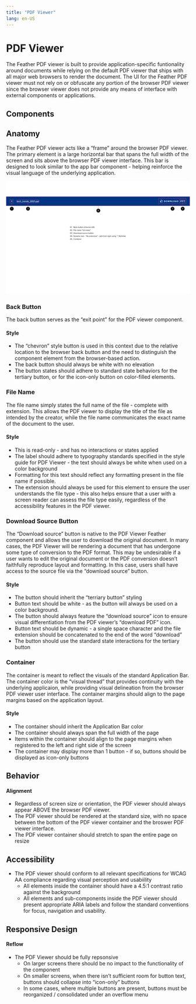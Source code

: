 ```yaml
---
title: "PDF Viewer"
lang: en-US
---
```



# PDF Viewer

The Feather PDF viewer is built to provide application-specific funtionality around documents while relying on the default PDF viewer that ships with all major web browsers to render the document. The UI for the Feather PDF viewer must not rely on or obfuscate any portion of the browser PDF viewer since the browser viewer does not provide any means of interface with external components or applications.

## Components

<ComponentCard component="FeatherPdfViewer" package="PdfViewer" />

## Anatomy

The Feather PDF viewer acts like a “frame” around the browser PDF viewer. The primary element is a large horizontal bar that spans the full width of the screen and sits above the browser PDF viewer interface. This bar is designed to look similar to the app bar component - helping reinforce the visual language of the underlying application.

![Anatomy](./PDF_Viewer-web-resources/image/02-Anatomy.png)

### Back Button

The back button serves as the “exit point” for the PDF viewer component.

#### Style

- The “chevron” style button is used in this context due to the relative location to the browser back button and the need to distinguish the component element from the browser-based action.
- The back button should always be white with no elevation
- The button states should adhere to standard state behaviors for the tertiary button, or for the icon-only button on color-filled elements.

### File Name

The file name simply states the full name of the file - complete with extension. This allows the PDF viewer to display the title of the file as intended by the creator, while the file name communicates the exact name of the document to the user.

#### Style

- This is read-only - and has no interactions or states applied
- The label should adhere to typography standards specified in the style guide for PDF Viewer - the text should always be white when used on a color background
- Formatting for this text should reflect any formatting present in the file name if possible.
- The extension should always be used for this element to ensure the user understands the file type - this also helps ensure that a user with a screen reader can assess the file type easily, regardless of the accessibility features in the PDF viewer.

### Download Source Button

The “Download source” button is native to the PDF Viewer Feather component and allows the user to download the original document. In many cases, the PDF Viewer will be rendering a document that has undergone some type of conversion to the PDF format. This may be undesirable if a user wants to edit the original document or the PDF conversion doesn’t faithfully reproduce layout and formatting. In this case, users shall have access to the source file via the “download source” button.

#### Style

- The button should inherit the “terriary button” styling
- Button text should be white - as the button will always be used on a color background.
- The button should always feature the “download source” icon to ensure visual differentiation from the PDF viewer’s “download PDF” icon.
- Button text should be dynamic - a single space character and the file extension should be concatenated to the end of the word “download”
- The button should use the standard state interactions for the tertiary button

### Container

The container is meant to reflect the visuals of the standard Application Bar. The container color is the “visual thread” that provides continuity with the underlying applicaion, while providing visual delineation from the browser PDF viewer user interface. The container margins should align to the page margins based on the application layout.

#### Style

- The container should inherit the Application Bar color
- The container should always span the full width of the page
- Items within the container should align to the page margins when registered to the left and right side of the screen
- The container may display more than 1 button - if so, buttons should be displayed as icon-only buttons

## Behavior

#### Alignment

- Regardless of screen size or orientation, the PDF viewer should always appear ABOVE the browser PDF viewer.
- The PDF viewer should be rendered at the standard size, with no space between the bottom of the PDF viewer container and the broswer PDF viewer interface.
- The PDF viewer container should stretch to span the entire page on resize

## Accessibility

- The PDF viewer should conform to all relevant specifications for WCAG AA compliance regarding visual perception and usabiility
  - All elements inside the container should have a 4.5:1 contrast ratio against the background
  - All elements and sub-components inside the PDF viewer should present appropriate ARIA labels and follow the standard conventions for focus, navigation and usability.

## Responsive Design

#### Reflow

- The PDF Viewer should be fully repsonsive
  - On larger screens there should be no impact to the functionality of the component
  - On smaller screens, when there isn’t sufficient room for button text, buttons should collapse into “icon-only” buttons
  - In some cases, where multiple buttons are present, buttons must be reorganized / consolidated under an overflow menu

